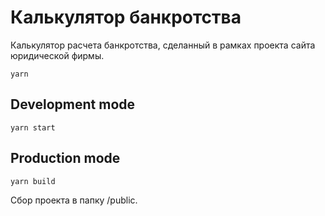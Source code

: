 # Калькулятор банкротства

Калькулятор расчета банкротства, сделанный в рамках проекта сайта юридической фирмы.

```
yarn
```

## Development mode

```
yarn start
```

## Production mode

```
yarn build
```

Сбор проекта в папку /public.